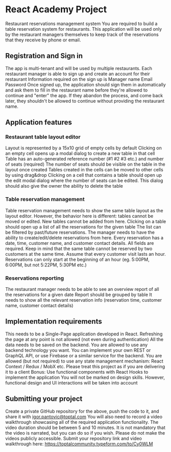 # React Academy Project

Restaurant reservations management system
You are required to build a table reservation system for restaurants. This application will be used only by the restaurant managers themselves to keep track of the reservations that they receive by phone or email.

## Registration and Sign in

The app is multi-tenant and will be used by multiple restaurants.
Each restaurant manager is able to sign up and create an account for their restaurant
Information required on the sign up is
Manager name
Email
Password
Once signed up, the application should sign them in automatically and ask them to fill in the restaurant name before they're allowed to continue and "enter" the app. If they abandon the process, and come back later, they shouldn't be allowed to continue without providing the restaurant name.

## Application features

### Restaurant table layout editor

Layout is represented by a 15x10 grid of empty cells by default
Clicking on an empty cell opens up a modal dialog to create a new table in that cell
Table has an auto-generated reference number (#1 #2 #3 etc.) and number of seats (required)
The number of seats should be visible on the table in the layout once created
Tables created in the cells can be moved to other cells by using drag&drop
Clicking on a cell that contains a table should open up the edit modal dialog where the number of seats can be edited. This dialog should also give the owner the ability to delete the table




### Table reservation management

Table reservation management needs to show the same table layout as the layout editor. However, the behavior here is different: tables cannot be moved or edited. New tables cannot be added from here.
Clicking on a table should open up a list of all the reservations for the given table
The list can be filtered by past/future reservations.
The manager needs to have the ability to create/edit/delete reservations from here.
Every reservation has a date, time, customer name, and customer contact details. All fields are required.
Keep in mind that the same table cannot be reserved by two customers at the same time. Assume that every customer visit lasts an hour. Reservations can only start at the beginning of an hour (eg. 5:00PM, 6:00PM, but not 5:22PM, 5:30PM etc.)


### Reservations reporting

The restaurant manager needs to be able to see an overview report of all the reservations for a given date
Report should be grouped by table
It needs to show all the relevant reservation info (reservation time, customer name, customer contact details)

## Implementation requirements

This needs to be a Single-Page application developed in React. Refreshing the page at any point is not allowed (not even during authentication)
All the data needs to be saved on the backend. You are allowed to use any backend technology you want. You can implement your own REST or GraphQL API, or use Firebase or a similar service for the backend.
You are allowed (but not required) to use any state management mechanism: React Context / Redux / MobX etc.
Please treat this project as if you are delivering it to a client
Bonus: Use functional components with React Hooks to implement the application
You will not be marked on design skills. However, functional design and UI interactions will be taken into account

## Submitting your project
Create a private GitHub repository for the above, push the code to it, and share it with igor.pantovic@toptal.com 
You will also need to record a video walkthrough showcasing all of the required application functionality. The video duration should be between 5 and 10 minutes. It is not mandatory that the video is narrated, but you can do so if you wish. Please do not make the videos publicly accessible.
Submit your repository link and video walkthrough here: https://toptalcommunity.typeform.com/to/Cy0WLM


